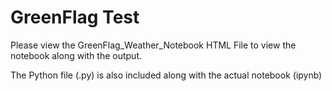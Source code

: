 # GreenFlag Test

Please view the GreenFlag_Weather_Notebook HTML File to view the notebook along with the output.

The Python file (.py) is also included along with the actual notebook (ipynb)

